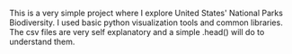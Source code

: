 This is a very simple project where I explore United States' National Parks Biodiversity. I used basic python visualization tools and common libraries.
The csv files are very self explanatory and a simple .head() will do to understand them.
